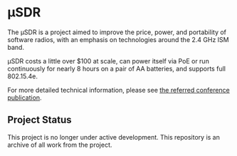 µSDR
====

The µSDR is a project aimed to improve the price, power, and portability of
software radios, with an emphasis on technologies around the 2.4 GHz ISM band.

µSDR costs a little over $100 at scale, can power itself via PoE or run
continuously for nearly 8 hours on a pair of AA batteries, and supports full
802.15.4e.

For more detailed technical information, please see
[the referred conference publication](https://lab11.eecs.umich.edu/content/pubs/kuo12sdr.pdf).


Project Status
--------------

This project is no longer under active development.
This repository is an archive of all work from the project.
